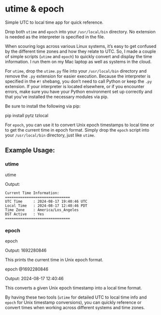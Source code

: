 # utime & epoch
Simple UTC to local time app for quick reference.

Drop both `utime` and `epoch` into your `/usr/local/bin` directory. No extension is needed as the interpreter is specified in the file.

When scouring logs across various Linux systems, it’s easy to get confused by the different time zones and how they relate to UTC. So, I made a couple of simple scripts (`utime` and `epoch`) to quickly convert and display the time information. I run them on my Mac laptop as well as systems in the cloud.

For `utime`, drop the `utime.py` file into your `/usr/local/bin` directory and remove the `.py` extension for easier execution. Because the interpreter is specified in the `#!` shebang, you don’t need to call Python or keep the `.py` extension. If your interpreter is located elsewhere, or if you encounter errors, make sure you have your Python environment set up correctly and that you’ve installed the necessary modules via pip.

Be sure to install the following via pip:

pip install pytz tzlocal

For `epoch`, you can use it to convert Unix epoch timestamps to local time or to get the current time in epoch format. Simply drop the `epoch` script into your `/usr/local/bin` directory, just like `utime`.

## Example Usage:

### utime

utime 

Output:
  
    Current Time Information:  
    ==============================  
    UTC Time     : 2024-08-17 19:40:46 UTC  
    Local Time   : 2024-08-17 12:40:46 PDT  
    Time Zone    : America/Los_Angeles  
    DST Active   : Yes  
    ==============================

### epoch

epoch

Output:
1692280846

This prints the current time in Unix epoch format.

epoch @1692280846

Output:
2024-08-17 12:40:46

This converts a given Unix epoch timestamp into a local time format.

By having these two tools (`utime` for detailed UTC to local time info and `epoch` for Unix timestamp conversions), you can quickly reference or convert times when working across different systems and time zones.
